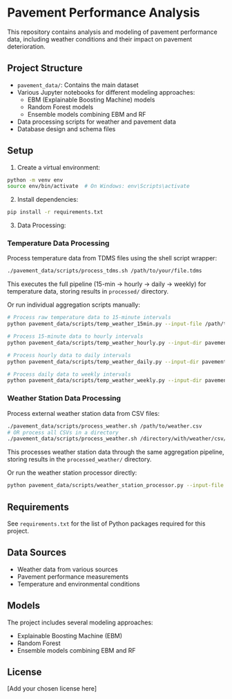 # Pavement Performance Analysis

This repository contains analysis and modeling of pavement performance data, including weather conditions and their impact on pavement deterioration.

## Project Structure

- `pavement_data/`: Contains the main dataset
- Various Jupyter notebooks for different modeling approaches:
  - EBM (Explainable Boosting Machine) models
  - Random Forest models
  - Ensemble models combining EBM and RF
- Data processing scripts for weather and pavement data
- Database design and schema files

## Setup

1. Create a virtual environment:

```bash
python -m venv env
source env/bin/activate  # On Windows: env\Scripts\activate
```

2. Install dependencies:

```bash
pip install -r requirements.txt
```

3. Data Processing:

### Temperature Data Processing

Process temperature data from TDMS files using the shell script wrapper:

```bash
./pavement_data/scripts/process_tdms.sh /path/to/your/file.tdms
```

This executes the full pipeline (15-min → hourly → daily → weekly) for temperature data, storing results in `processed/` directory.

Or run individual aggregation scripts manually:

```bash
# Process raw temperature data to 15-minute intervals
python pavement_data/scripts/temp_weather_15min.py --input-file /path/to/your/file.tdms --output-dir pavement_data/processed

# Process 15-minute data to hourly intervals
python pavement_data/scripts/temp_weather_hourly.py --input-dir pavement_data/processed/15min --output-dir pavement_data/processed

# Process hourly data to daily intervals
python pavement_data/scripts/temp_weather_daily.py --input-dir pavement_data/processed/hourly --output-dir pavement_data/processed

# Process daily data to weekly intervals
python pavement_data/scripts/temp_weather_weekly.py --input-dir pavement_data/processed/daily --db-path pavement_data/database/pavement_data.db
```

### Weather Station Data Processing

Process external weather station data from CSV files:

```bash
./pavement_data/scripts/process_weather.sh /path/to/weather.csv
# OR process all CSVs in a directory
./pavement_data/scripts/process_weather.sh /directory/with/weather/csv/files
```

This processes weather station data through the same aggregation pipeline, storing results in the `processed_weather/` directory.

Or run the weather station processor directly:

```bash
python pavement_data/scripts/weather_station_processor.py --input-file /path/to/weather.csv --output-dir pavement_data/processed_weather
```

## Requirements

See `requirements.txt` for the list of Python packages required for this project.

## Data Sources

- Weather data from various sources
- Pavement performance measurements
- Temperature and environmental conditions

## Models

The project includes several modeling approaches:

- Explainable Boosting Machine (EBM)
- Random Forest
- Ensemble models combining EBM and RF

## License

[Add your chosen license here]
